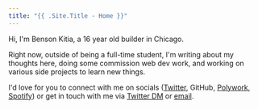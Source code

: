 ```yaml
---
title: "{{ .Site.Title - Home }}"
---
```


Hi, I'm Benson Kitia, a 16 year old builder in Chicago.

Right now, outside of being a full-time student, I'm writing about my thoughts here, doing some commission web dev work, and working on various side projects to learn new things.

I'd love for you to connect with me on socials ([Twitter](https://twitter.com/bensonkitia), GitHub, [Polywork](https://polywork.com/bensonkitia), [Spotify](https://open.spotify.com/user/kansg77nxd40s0m3a6kteqb3o?si=10e818d4d49e4e82)) or get in touch with me via [Twitter DM](https://twitter.com/messages/compose?recipient_id=1188270454303277056) or [email](mailto:benson@kitia.dev).
